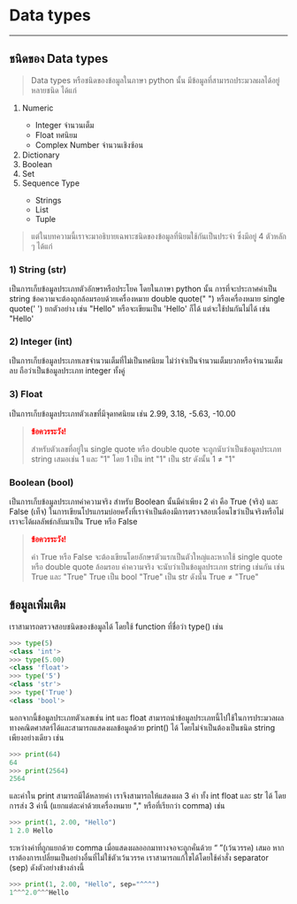 # Data types

---

## ชนิดของ Data types
> Data types หรือชนิดของข้อมูลในภาษา python นั้น มีข้อมูลที่สามารถประมวลผลได้อยู่หลายชนิด ได้แก่

<ol>
<li>Numeric</li>
 <ul>
  <li>Integer จำนวนเต็ม</li>
  <li>Float ทศนิยม</li>
  <li>Complex Number จำนวนเชิงซ้อน</li>
 </ul>
<li>Dictionary</li>
<li>Boolean</li>
<li>Set</li>
<li>Sequence Type</li>
 <ul>
  <li>Strings</li>
  <li>List</li>
  <li>Tuple</li>
 </ul>
</ol>

> แต่ในบทความนี้เราจะมาอธิบายเฉพาะชนิดของข้อมูลที่นิยมใช้กันเป็นประจำ ซึ่งมีอยู่ 4 ตัวหลัก ๆ ได้แก่

### 1) String (str)
  เป็นการเก็บข้อมูลประเภทตัวอักษรหรือประโยค โดยในภาษา python นั้น การที่จะประกาศค่าเป็น string ข้อความจะต้องถูกล้อมรอบด้วยเครื่องหมาย double quote(" ") หรือเครื่องหมาย single quote(' ') 
ยกตัวอย่าง เช่น "Hello" หรือจะเขียนเป็น 'Hello' ก็ได้ แต่จะใช้ปนกันไม่ได้ เช่น "Hello'<br>
### 2) Integer (int)
  เป็นการเก็บข้อมูลประเภทเลขจำนวนเต็มที่ไม่เป็นทศนิยม ไม่ว่าจำเป็นจำนวนเต็มบวกหรือจำนวนเต็มลบ ถือว่าเป็นข้อมูลประเภท integer ทั้งคู่
### 3) Float
  เป็นการเก็บข้อมูลประเภทตัวเลขที่มีจุดทศนิยม เช่น 2.99, 3.18, -5.63, -10.00
> <span style="color: red"><strong>ข้อควรระวัง!</strong></span>
> 
> สำหรับตัวเลขที่อยู่ใน single quote หรือ double quote จะถูกนับว่าเป็นข้อมูลประเภท string เสมอเช่น 1 และ "1" โดย
>   1 เป็น int
>   "1" เป็น str
> ดังนั้น   1 ≠ "1"
### Boolean (bool)
  เป็นการเก็บข้อมูลประเภทค่าความจริง สำหรับ Boolean นั้นมีค่าเพียง 2 ค่า คือ True (จริง) และ False (เท็จ) ในการเขียนโปรแกรมบ่อยครั้งที่เราจำเป็นต้องมีการตรวจสอบเงื่อนไขว่าเป็นจริงหรือไม่<br>
  เราจะได้ผลลัพธ์กลับมาเป็น True หรือ False
> <span style="color: red"><strong>ข้อควรระวัง!</strong></span>
> 
>  ค่า True หรือ False จะต้องเขียนโดยอักษรตัวแรกเป็นตัวใหญ่และหากใช้ single quote หรือ double quote ล้อมรอบ ค่าความจริง จะนับว่าเป็นข้อมูลประเภท string เช่นกัน เช่น True และ "True"
>   True เป็น bool
>   "True" เป็น str
> ดังนั้น   True ≠ "True"

## ข้อมูลเพิ่มเติม
  เราสามารถตรวจสอบชนิดของข้อมูลได้ โดยใช้ function ที่ชื่อว่า type() เช่น 
```python
>>> type(5)
<class 'int'>
>>> type(5.00)
<class 'float'>
>>> type('5')
<class 'str'>
>>> type('True')
<class 'bool'>
```
 นอกจากนี้ข้อมูลประเภทตัวเลขเช่น int และ float สามารถนำข้อมูลประเภทนี้ไปใช้ในการประมวลผลทางคณิตศาสตร์ได้และสามารถแสดงผลข้อมูลด้วย print() ได้ โดยไม่จำเป็นต้องเป็นชนิด string เพียงอย่างเดียว เช่น
```python
>>> print(64)
64
>>> print(2564)
2564
```
 และค่าใน print สามารถมีได้หลายค่า เราจึงสามารถให้แสดงผล 3 ค่า ทั้ง int float และ str ได้ โดยการส่ง 3 ค่านี้ (แยกแต่ละค่าด้วยเครื่องหมาย "," หรือที่เรียกว่า comma) เช่น
```python
>>> print(1, 2.00, "Hello")
1 2.0 Hello
``` 
 ระหว่างค่าที่ถูกแยกด้วย comma เมื่อแสดงผลออกมาทางจอจะถูกคั่นด้วย “ ”(เว้นวรรค) เสมอ หากเราต้องการเปลี่ยนเป็นอย่างอื่นที่ไม่ใช้ตัวเว้นวรรค เราสามารถแก้ไขได้โดยใช้คำสั่ง separator (sep) ดังตัวอย่างข้างล่างนี้
 ```python
>>> print(1, 2.00, "Hello", sep="^^^")
1^^^2.0^^^Hello
``` 